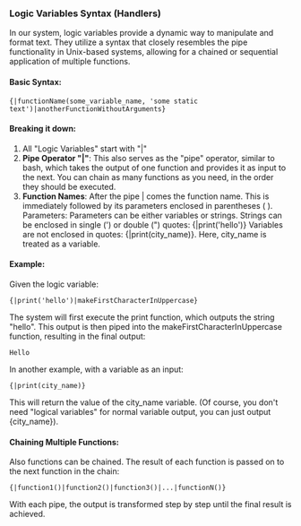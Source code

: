 ### Logic Variables Syntax (Handlers)

In our system, logic variables provide a dynamic way to manipulate and format text. They utilize a syntax that closely resembles the pipe functionality in Unix-based systems, allowing for a chained or sequential application of multiple functions.

#### Basic Syntax:

```{|functionName(some_variable_name, 'some static text')|anotherFunctionWithoutArguments}```

#### Breaking it down:

1. All "Logic Variables" start with "|"
2. **Pipe Operator "|"**: This also serves as the "pipe" operator, similar to bash, which takes the output of one function and provides it as input to the next. You can chain as many functions as you need, in the order they should be executed.
3. **Function Names**: After the pipe | comes the function name. This is immediately followed by its parameters enclosed in parentheses ( ).
   Parameters: Parameters can be either variables or strings.
   Strings can be enclosed in single (') or double (") quotes: {|print('hello')}
   Variables are not enclosed in quotes: {|print(city_name)}. Here, city_name is treated as a variable.

#### Example:

Given the logic variable:

```
{|print('hello')|makeFirstCharacterInUppercase}
```

The system will first execute the print function, which outputs the string "hello". 
This output is then piped into the makeFirstCharacterInUppercase function, resulting in the final output:

```
Hello
```

In another example, with a variable as an input:

```
{|print(city_name)}
```

This will return the value of the city_name variable. (Of course, you don't need "logical variables" for normal variable output, you can just output {city_name}).


#### Chaining Multiple Functions:

Also functions can be chained.
The result of each function is passed on to the next function in the chain:

```
{|function1()|function2()|function3()|...|functionN()}
```

With each pipe, the output is transformed step by step until the final result is achieved.
